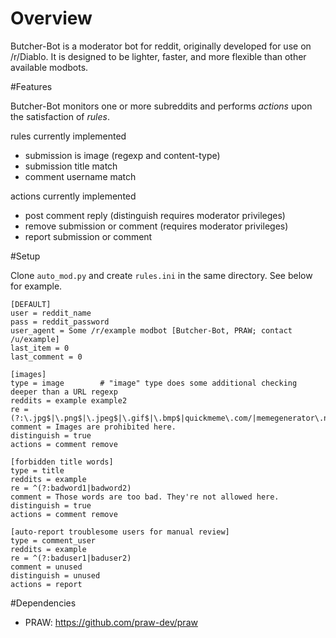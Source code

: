 Overview
===================================

Butcher-Bot is a moderator bot for reddit, originally developed for use on /r/Diablo. It is designed to be lighter, faster, and more flexible than other available modbots.

#Features

Butcher-Bot monitors one or more subreddits and performs _actions_ upon the satisfaction of _rules_.

rules currently implemented
* submission is image (regexp and content-type)
* submission title match
* comment username match

actions currently implemented
* post comment reply (distinguish requires moderator privileges)
* remove submission or comment (requires moderator privileges)
* report submission or comment

#Setup

Clone `auto_mod.py` and create `rules.ini` in the same directory. See below for example.

```
[DEFAULT]
user = reddit_name
pass = reddit_password
user_agent = Some /r/example modbot [Butcher-Bot, PRAW; contact /u/example]
last_item = 0
last_comment = 0

[images]
type = image		# "image" type does some additional checking deeper than a URL regexp
reddits = example example2
re = (?:\.jpg$|\.png$|\.jpeg$|\.gif$|\.bmp$|quickmeme\.com/|memegenerator\.net/)
comment = Images are prohibited here.
distinguish = true
actions = comment remove

[forbidden title words]
type = title
reddits = example
re = ^(?:badword1|badword2)
comment = Those words are too bad. They're not allowed here.
distinguish = true
actions = comment remove

[auto-report troublesome users for manual review]
type = comment_user
reddits = example
re = ^(?:baduser1|baduser2)
comment = unused
distinguish = unused
actions = report
```

#Dependencies

* PRAW: https://github.com/praw-dev/praw
